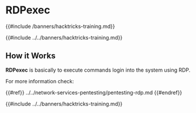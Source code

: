 # RDPexec
{{#include /banners/hacktricks-training.md}}


{{#include ../../banners/hacktricks-training.md}}

## How it Works

**RDPexec** is basically to execute commands login into the system using RDP.

For more information check:

{{#ref}}
../../network-services-pentesting/pentesting-rdp.md
{{#endref}}

{{#include ../../banners/hacktricks-training.md}}
